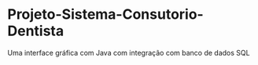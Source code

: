 # Projeto-Sistema-Consutorio-Dentista
Uma interface gráfica com Java com integração com banco de dados SQL
